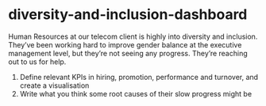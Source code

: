 # diversity-and-inclusion-dashboard

Human Resources at our telecom client is highly into diversity and inclusion. They’ve been working hard to improve gender balance at the executive management level, but they’re not seeing any progress. They’re reaching out to us for help.

1. Define relevant KPIs in hiring, promotion, performance and turnover, and create a visualisation
2. Write what you think some root causes of their slow progress might be
